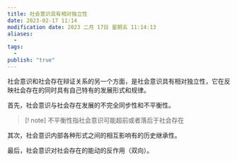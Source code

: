 ```yaml
---
title: 社会意识具有相对独立性
date: 2023-02-17 11:14
modification date: 2023 二月 17日 星期五 11:14:13
aliases:
  - 
tags:
  - 
publish: "true"
---
```


社会意识和社会存在辩证关系的另一个方面，是社会意识具有相对独立性，它在反映社会存在的同时具有自己特有的发展形式和规律。

首先，社会意识与社会存在发展的不完全同步性和不平衡性。

>[! note]
>不平衡性指社会意识可能超前或者落后于社会存在

其次，社会意识内部各种形式之间的相互影响有的历史继承性。

最后，社会意识对社会存在的能动的反作用（双向）。
